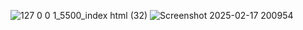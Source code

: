 ![127 0 0 1_5500_index html (32)](https://github.com/user-attachments/assets/9d170b89-98c8-4c5e-9b69-2f9fffac69c8)
![Screenshot 2025-02-17 200954](https://github.com/user-attachments/assets/84cb86a3-f424-46d5-a8e8-c05b0670bc9a)







